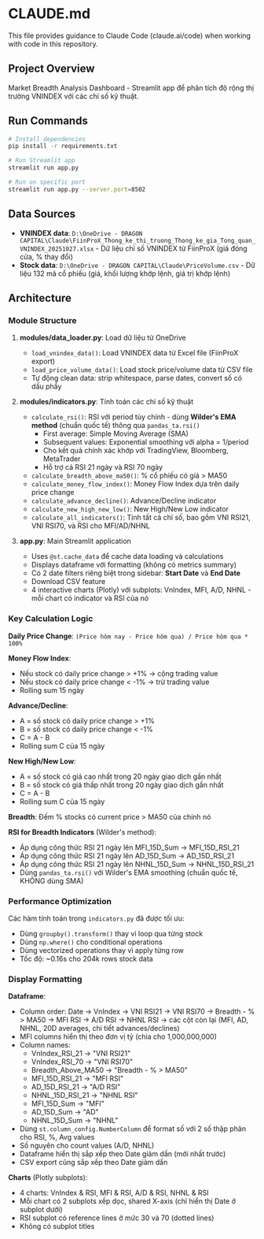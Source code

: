 # CLAUDE.md

This file provides guidance to Claude Code (claude.ai/code) when working with code in this repository.

## Project Overview

Market Breadth Analysis Dashboard - Streamlit app để phân tích độ rộng thị trường VNINDEX với các chỉ số kỹ thuật.

## Run Commands

```bash
# Install dependencies
pip install -r requirements.txt

# Run Streamlit app
streamlit run app.py

# Run on specific port
streamlit run app.py --server.port=8502
```

## Data Sources

- **VNINDEX data**: `D:\OneDrive - DRAGON CAPITAL\Claude\FiinProX_Thong_ke_thi_truong_Thong_ke_gia_Tong_quan_VNINDEX_20251027.xlsx` - Dữ liệu chỉ số VNINDEX từ FiinProX (giá đóng cửa, % thay đổi)
- **Stock data**: `D:\OneDrive - DRAGON CAPITAL\Claude\PriceVolume.csv` - Dữ liệu 132 mã cổ phiếu (giá, khối lượng khớp lệnh, giá trị khớp lệnh)

## Architecture

### Module Structure

1. **modules/data_loader.py**: Load dữ liệu từ OneDrive
   - `load_vnindex_data()`: Load VNINDEX data từ Excel file (FiinProX export)
   - `load_price_volume_data()`: Load stock price/volume data từ CSV file
   - Tự động clean data: strip whitespace, parse dates, convert số có dấu phẩy

2. **modules/indicators.py**: Tính toán các chỉ số kỹ thuật
   - `calculate_rsi()`: RSI với period tùy chỉnh - dùng **Wilder's EMA method** (chuẩn quốc tế) thông qua `pandas_ta.rsi()`
     - First average: Simple Moving Average (SMA)
     - Subsequent values: Exponential smoothing với alpha = 1/period
     - Cho kết quả chính xác khớp với TradingView, Bloomberg, MetaTrader
     - Hỗ trợ cả RSI 21 ngày và RSI 70 ngày
   - `calculate_breadth_above_ma50()`: % cổ phiếu có giá > MA50
   - `calculate_money_flow_index()`: Money Flow Index dựa trên daily price change
   - `calculate_advance_decline()`: Advance/Decline indicator
   - `calculate_new_high_new_low()`: New High/New Low indicator
   - `calculate_all_indicators()`: Tính tất cả chỉ số, bao gồm VNI RSI21, VNI RSI70, và RSI cho MFI/AD/NHNL

3. **app.py**: Main Streamlit application
   - Uses `@st.cache_data` để cache data loading và calculations
   - Displays dataframe với formatting (không có metrics summary)
   - Có 2 date filters riêng biệt trong sidebar: **Start Date** và **End Date**
   - Download CSV feature
   - 4 interactive charts (Plotly) với subplots: VnIndex, MFI, A/D, NHNL - mỗi chart có indicator và RSI của nó

### Key Calculation Logic

**Daily Price Change**: `(Price hôm nay - Price hôm qua) / Price hôm qua * 100%`

**Money Flow Index**:
- Nếu stock có daily price change > +1% → cộng trading value
- Nếu stock có daily price change < -1% → trừ trading value
- Rolling sum 15 ngày

**Advance/Decline**:
- A = số stock có daily price change > +1%
- B = số stock có daily price change < -1%
- C = A - B
- Rolling sum C của 15 ngày

**New High/New Low**:
- A = số stock có giá cao nhất trong 20 ngày giao dịch gần nhất
- B = số stock có giá thấp nhất trong 20 ngày giao dịch gần nhất
- C = A - B
- Rolling sum C của 15 ngày

**Breadth**: Đếm % stocks có current price > MA50 của chính nó

**RSI for Breadth Indicators** (Wilder's method):
- Áp dụng công thức RSI 21 ngày lên MFI_15D_Sum → MFI_15D_RSI_21
- Áp dụng công thức RSI 21 ngày lên AD_15D_Sum → AD_15D_RSI_21
- Áp dụng công thức RSI 21 ngày lên NHNL_15D_Sum → NHNL_15D_RSI_21
- Dùng `pandas_ta.rsi()` với Wilder's EMA smoothing (chuẩn quốc tế, KHÔNG dùng SMA)

### Performance Optimization

Các hàm tính toán trong `indicators.py` đã được tối ưu:
- Dùng `groupby().transform()` thay vì loop qua từng stock
- Dùng `np.where()` cho conditional operations
- Dùng vectorized operations thay vì apply từng row
- Tốc độ: ~0.16s cho 204k rows stock data

### Display Formatting

**Dataframe**:
- Column order: Date → VnIndex → VNI RSI21 → VNI RSI70 → Breadth - % > MA50 → MFI RSI → A/D RSI → NHNL RSI → các cột còn lại (MFI, AD, NHNL, 20D averages, chi tiết advances/declines)
- MFI columns hiển thị theo đơn vị tỷ (chia cho 1,000,000,000)
- Column names:
  - VnIndex_RSI_21 → "VNI RSI21"
  - VnIndex_RSI_70 → "VNI RSI70"
  - Breadth_Above_MA50 → "Breadth - % > MA50"
  - MFI_15D_RSI_21 → "MFI RSI"
  - AD_15D_RSI_21 → "A/D RSI"
  - NHNL_15D_RSI_21 → "NHNL RSI"
  - MFI_15D_Sum → "MFI"
  - AD_15D_Sum → "AD"
  - NHNL_15D_Sum → "NHNL"
- Dùng `st.column_config.NumberColumn` để format số với 2 số thập phân cho RSI, %, Avg values
- Số nguyên cho count values (A/D, NHNL)
- Dataframe hiển thị sắp xếp theo Date giảm dần (mới nhất trước)
- CSV export cũng sắp xếp theo Date giảm dần

**Charts** (Plotly subplots):
- 4 charts: VnIndex & RSI, MFI & RSI, A/D & RSI, NHNL & RSI
- Mỗi chart có 2 subplots xếp dọc, shared X-axis (chỉ hiển thị Date ở subplot dưới)
- RSI subplot có reference lines ở mức 30 và 70 (dotted lines)
- Không có subplot titles
